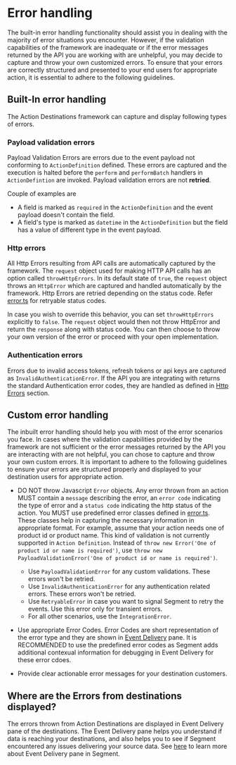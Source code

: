 # Error handling

The built-in error handling functionality should assist you in dealing with the majority of error situations you encounter. However, if the validation capabilities of the framework are inadequate or if the error messages returned by the API you are working with are unhelpful, you may decide to capture and throw your own customized errors. To ensure that your errors are correctly structured and presented to your end users for appropriate action, it is essential to adhere to the following guidelines.

## Built-In error handling

The Action Destinations framework can capture and display following types of errors.

### Payload validation errors

Payload Validation Errors are errors due to the event payload not conforming to `ActionDefinition` defined. These errors are captured and the execution is halted before the `perform` and `performBatch` handlers in `ActionDefintion` are invoked. Payload validation errors are not **retried**.

Couple of examples are

- A field is marked as `required` in the `ActionDefinition` and the event payload doesn't contain the field.
- A field's type is marked as `datetime` in the `ActionDefinition` but the field has a value of different type in the event payload.

### Http errors

All Http Errors resulting from API calls are automatically captured by the framework. The `request` object used for making HTTP API calls has an option called `throwHttpErrors`. In its default state of `true`, the `request` object throws an `HttpError` which are captured and handled automatically by the framework. Http Errors are retried depending on the status code. Refer [error.ts](../packages/core/src/errors.ts) for retryable status codes.

In case you wish to override this behavior, you can set `throwHttpErrors` explicitly to `false`. The `request` object would then not throw HttpError and return the `response` along with status code. You can then choose to throw your own version of the error or proceed with your open implementation.

### Authentication errors

Errors due to invalid access tokens, refresh tokens or api keys are captured as `InvalidAuthenticationError`. If the API you are integrating with returns the standard Authentication error codes, they are handled as defined in [Http Errors](error-handling.md#http-errors) section.

## Custom error handling

The inbuilt error handling should help you with most of the error scenarios you face. In cases where the validation capabilities provided by the framework are not sufficient or the error messages returned by the API you are interacting with are not helpful, you can chose to capture and throw your own custom errors. It is important to adhere to the following guidelines to ensure your errors are structured properly and displayed to your destination users for appropriate action.

- DO NOT throw Javascript `Error` objects. Any error thrown from an action MUST contain a `message` describing the error, an `error code` indicating the type of error and a `status code` indicating the http status of the action. You MUST use predefined error classes defined in [error.ts](../packages/core/src/errors.ts). These classes help in capturing the necessary information in appropriate format. For example, assume that your action needs one of product id or product name. This kind of validation is not currently supported in `Action Definition`. Instead of `throw new Error('One of product id or name is required')`, use `throw new PayloadValidationError('One of product id or name is required')`.

  - Use `PayloadValidationError` for any custom validations. These errors won't be retried.
  - Use `InvalidAuthenticationError` for any authentication related errors. These errors won't be retried.
  - Use `RetryableError` in case you want to signal Segment to retry the events. Use this error only for transient errors.
  - For all other scenarios, use the `IntegrationError`.

- Use appropriate Error Codes. Error Codes are short representation of the error type and they are shown in [Event Delivery](error-handling.md/#where-are-the-errors-from-destinations-displayed) pane. It is RECOMMENDED to use the predefined error codes as Segment adds additional contexual information for debugging in Event Delivery for these error cdoes.

- Provide clear actionable error messages for your destination customers.

## Where are the Errors from destinations displayed?

The errors thrown from Action Destinations are displayed in Event Delivery pane of the destinations. The Event Delivery pane helps you understand if data is reaching your destinations, and also helps you to see if Segment encountered any issues delivering your source data. See [here](https://segment.com/docs/connections/event-delivery/) to learn more about Event Delivery pane in Segment.
